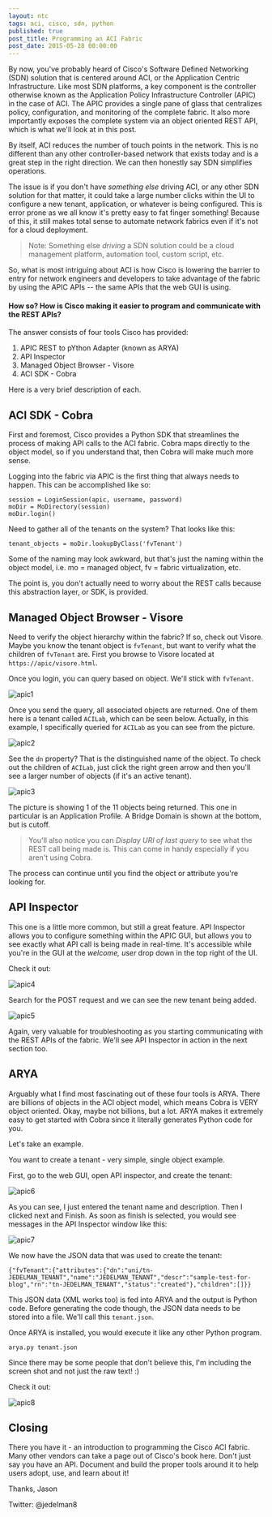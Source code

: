 ```yaml
---
layout: ntc
tags: aci, cisco, sdn, python
published: true
post_title: Programming an ACI Fabric
post_date: 2015-05-28 00:00:00
---
```


By now, you've probably heard of Cisco's Software Defined Networking (SDN) solution that is centered around ACI, or the Application Centric Infrastructure.  Like most SDN platforms, a key component is the controller otherwise known as the Application Policy Infrastructure Controller (APIC) in the case of ACI.  The APIC provides a single pane of glass that centralizes policy, configuration, and monitoring of the complete fabric.  It also more importantly exposes the complete system via an object oriented REST API, which is what we'll look at in this post.

<!--more-->

By itself, ACI reduces the number of touch points in the network.  This is no different than any other controller-based network that exists today and is a great step in the right direction.  We can then honestly say SDN simplifies operations.

The issue is if you don't have *something else* driving ACI, or any other SDN solution for that matter, it could take a large number clicks within the UI to configure a  new tenant, application, or whatever is being configured.  This is error prone as we all know it's pretty easy to fat finger something!  Because of this, it still makes total sense to automate network fabrics even if it's not for a cloud deployment.

> Note: Something else *driving* a SDN solution could be a cloud management platform, automation tool, custom script, etc.  

So, what is most intriguing about ACI is how Cisco is lowering the barrier to entry for network engineers and developers to take advantage of the fabric by using the APIC APIs -- the same APIs that the web GUI is using.

#### How so?  How is Cisco making it easier to program and communicate with the REST APIs?

The answer consists of four tools Cisco has provided:

1. APIC REST to pYthon Adapter (known as ARYA)
2. API Inspector
3. Managed Object Browser - Visore
4. ACI SDK - Cobra

Here is a very brief description of each.

## ACI SDK - Cobra

First and foremost, Cisco provides a Python SDK that streamlines the process of making API calls to the ACI fabric.  Cobra maps directly to the object model, so if you understand that, then Cobra will make much more sense.  

Logging into the fabric via APIC is the first thing that always needs to happen.  This can be accomplished like so:

```
session = LoginSession(apic, username, password)
moDir = MoDirectory(session)
moDir.login()
```

Need to gather all of the tenants on the system?  That looks like this:

```
tenant_objects = moDir.lookupByClass('fvTenant')
```

Some of the naming may look awkward, but that's just the naming within the object model, i.e. mo = managed object, fv = fabric virtualization, etc.

The point is, you don't actually need to worry about the REST calls because this abstraction layer, or SDK, is provided.  

## Managed Object Browser - Visore

Need to verify the object hierarchy within the fabric?  If so, check out Visore.  Maybe you know the tenant object is `fvTenant`, but want to verify what the children of `fvTenant` are.  First you browse to Visore located at `https://apic/visore.html`.

Once you login, you can query based on object.  We'll stick with `fvTenant`.

![apic1](/img/apic1.png)

Once you send the query, all associated objects are returned.  One of them here is a tenant called `ACILab`, which can be seen below. Actually, in this example, I specifically queried for `ACILab` as you can see from the picture.

![apic2](/img/apic2.png)

See the `dn` property?  That is the distinguished name of the object.  To check out the children of `ACILab`, just click the right green arrow and then you'll see a larger number of objects (if it's an active tenant).

![apic3](/img/apic3.png)

The picture is showing 1 of the 11 objects being returned.  This one in particular is an Application Profile.  A Bridge Domain is shown at the bottom, but is cutoff.

> You'll also notice you can *Display URI of last query* to see what the REST call being made is.  This can come in handy especially if you aren't using Cobra.

The process can continue until you find the object or attribute you're looking for.

##  API Inspector

This one is a little more common, but still a great feature.  API Inspector allows you to configure something within the APIC GUI, but allows you to see exactly what API call is being made in real-time.  It's accessible while you're in the GUI at the *welcome, user* drop down in the top right of the UI.

Check it out:

![apic4](/img/apic4.png)

Search for the POST request and we can see the new tenant being added.

![apic5](/img/apic5.png)

Again, very valuable for troubleshooting as you starting communicating with the REST APIs of the fabric.  We'll see API Inspector in action in the next section too.

## ARYA

Arguably what I find most fascinating out of these four tools is ARYA.  There are billions of objects in the ACI object model, which means Cobra is VERY object oriented.  Okay, maybe not billions, but a lot.  ARYA makes it extremely easy to get started with Cobra since it literally generates Python code for you.

Let's take an example.

You want to create a tenant - very simple, single object example.

First, go to the web GUI, open API inspector, and create the tenant:

![apic6](/img/apic6.png)

As you can see, I just entered the tenant name and description.  Then I clicked next and Finish.  As soon as finish is selected, you would see messages in the API Inspector window like this:

![apic7](/img/apic7.png)

We now have the JSON data that was used to create the tenant:

```
{"fvTenant":{"attributes":{"dn":"uni/tn-JEDELMAN_TENANT","name":"JEDELMAN_TENANT","descr":"sample-test-for-blog","rn":"tn-JEDELMAN_TENANT","status":"created"},"children":[]}}
```

This JSON data (XML works too) is fed into ARYA and the output is Python code.  Before generating the code though, the JSON data needs to be stored into a file.  We'll call this `tenant.json`.

Once ARYA is installed, you would execute it like any other Python program.

```
arya.py tenant.json
```

Since there may be some people that don't believe this, I'm including the screen shot and not just the raw text! :)

Check it out:

![apic8](/img/apic8.png)

## Closing

There you have it - an introduction to programming the Cisco ACI fabric.  Many other vendors can take a page out of Cisco's book here.  Don't just say you have an API.  Document and build the proper tools around it to help users adopt, use, and learn about it!

Thanks,
Jason

Twitter: @jedelman8




